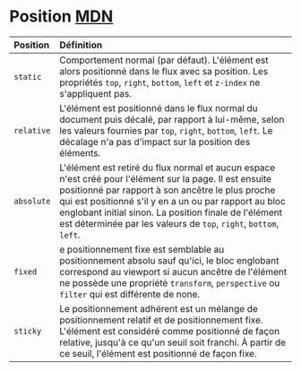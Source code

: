 # Position [MDN](https://developer.mozilla.org/fr/docs/Web/CSS/position)

| Position   | Définition                     |
| :--------- | :----------------------------- |
| `static`   | Comportement normal (par défaut). L'élément est alors positionné dans le flux avec sa position. Les propriétés `top`, `right`, `bottom`, `left` et `z-index` ne s'appliquent pas. |
| `relative` | L'élément est positionné dans le flux normal du document puis décalé, par rapport à lui-même, selon les valeurs fournies par `top`, `right`, `bottom`, `left`. Le décalage n'a pas d'impact sur la position des éléments. |
| `absolute` | L'élément est retiré du flux normal et aucun espace n'est créé pour l'élément sur la page. Il est ensuite positionné par rapport à son ancêtre le plus proche qui est positionné s'il y en a un ou par rapport au bloc englobant initial sinon. La position finale de l'élément est déterminée par les valeurs de `top`, `right`, `bottom`, `left`. |
| `fixed`    | e positionnement fixe est semblable au positionnement absolu sauf qu'ici, le bloc englobant correspond au viewport si aucun ancêtre de l'élément ne possède une propriété `transform`, `perspective` ou `filter` qui est différente de none. |
| `sticky`   | Le positionnement adhérent est un mélange de positionnement relatif et de positionnement fixe. L'élément est considéré comme positionné de façon relative, jusqu'à ce qu'un seuil soit franchi. À partir de ce seuil, l'élément est positionné de façon fixe. |
